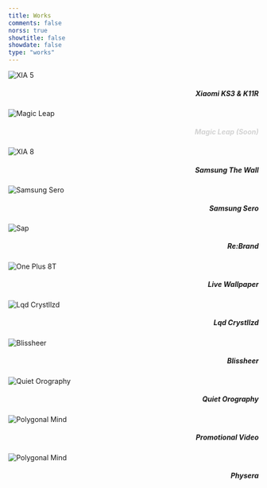 ```yaml
---
title: Works
comments: false
norss: true
showtitle: false
showdate: false
type: "works"
---
```



<style>

  /* For links inside the grid layout */
  .grid-layout a {
    text-decoration: none; 
    color: var(--default_fg); /* Use the default foreground color */
  }

  .grid-layout a:hover, .grid-layout a:focus, .grid-layout a:active {
    color: var(--default_fg);
    background-color: transparent; 
  }
</style>


<div class="grid-layout">

<div class="column column-6">
<div class="separator"></div>
<a href="/projects/xiaomi-ks3k11r"><img src="/images/projects/xiaomi-ks3&k11r/XIA_05_Square.webp" alt="XIA 5"><h5 style="text-align: right;">Xiaomi KS3 & K11R</h5></a>
</div>

<div class="column column- empty">
</div>

<div class="column column-5">
      <div class="separator-small"></div>
      <img src="/images/projects/magic-leap/ML_Optics_Stack_Bottom_Collapsed_Meteorite-80.png" alt="Magic Leap">
      <h5 style="text-align: right; color: lightgray;">Magic Leap (Soon)</h5>
</div>

<div class="column column-12"><div class="separator"></div></div>

<div class="column column-1 empty"></div>
<div class="column column-10">
      <a href="/projects/samsung-thewall">
      <img src="/images/projects/samsung-thewall/Samsung_TheWall_001.webp" alt="XIA 8">
      <h5 style="text-align: right;">Samsung The Wall</h5></a>
</div>
<div class="column column-1 empty">
</div>

<div class="column column-12 empty"><div class="separator"></div></div>

<div class="column column-7 empty"></div>
<div class="column column-5">
       <a href="https://onformative.com/work/samsung-sero/">
      <img src="/images/projects/samsung-sero/samsung_sero_hero.webp" alt="Samsung Sero">
      <h5 style="text-align: right;">Samsung Sero</h5></a>
</div>

<div class="column column-12 empty"><div class="separator"></div></div>

<div class="column column-6">
       <a href="/projects/sap-rebrand">
      <img src="/images/projects/sap-rebrand/SAP_Mist_004_TK_004.webp" alt="Sap">
      <h5 style="text-align: right;">Re:Brand</h5></a>
</div>
<div class="column column-6">
      <div class="separator"></div>
       <a href="/projects/oneplus-8t">
      <img src="/images/projects/one-plus-8t/OP8T_Mockup-01_06_Squared_SG.webp" alt="One Plus 8T">
      <h5 style="text-align: right;">Live Wallpaper</h5></a>
</div>


<div class="column column-12"><div class="separator"></div></div>


<div class="column column-3 empty"></div>
<div class="column column-6">
      <a href="/projects/samsung-thewall">
      <img src="/images/projects/liquid_crystallized/Diageo_Landing_45.webp" alt="Lqd Crystllzd">
      <h5 style="text-align: right;">Lqd Crystllzd</h5></a>
</div>
<div class="column column-3 empty">
</div>


<div class="column column-12"><div class="separator"></div></div>


<div class="column column-1 empty"></div>
<div class="column column-5">
       <a href="/projects/negroni">
      <img src="/images/projects/negroni/Negroni_Shapes_008_TK-2.webp" alt="Blissheer">
      <h5 style="text-align: right;">Blissheer</h5></a>
</div>
<div class="column column-4">
      <div class="separator"></div><div class="separator"></div>
       <a href="/projects/quiet-orography">
      <img src="/images/projects/quiet-orography/Quiet-orography_SiG_Cc_Featured.webp" alt="Quiet Orography">
      <h5 style="text-align: right;">Quiet Orography</h5></a>
</div>
<div class="column column-2 empty"></div>


<div class="column column-12"><div class="separator"></div></div>


<div class="column column-3 empty"></div>
<div class="column column-6">
      <a href="/projects/promotional-video">
      <img src="/images/projects/promotional-video/polygonal_B-1024x576.webp" alt="Polygonal Mind">
      <h5 style="text-align: right;">Promotional Video</h5></a>
</div>
<div class="column column-3 empty">
</div>


<div class="column column-12"><div class="separator"></div></div>


<div class="column column-7 empty"></div>
<div class="column column-4">
      <a href="/projects/physera">
      <img src="/images/projects/physera/Physera-cover_001-1536x1536.png" alt="Polygonal Mind">
      <h5 style="text-align: right;">Physera</h5></a>
</div>
<div class="column column-1 empty">
</div>

<div class="column column-12"><div class="separator"></div></div>



</div> <!-- Grid ends here -->
